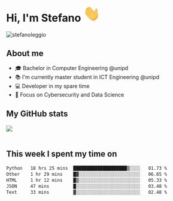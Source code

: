 # Hi, I'm Stefano <img src="https://raw.githubusercontent.com/stefanoleggio/stefanoleggio/main/images/wave.gif" width="45px">

<p align="left"> <img src="https://komarev.com/ghpvc/?username=stefanoleggio&label=Views&color=blue&style=plastic" alt="stefanoleggio" /></p>

## About me
- 🎓 Bachelor in Computer Engineering @unipd
- 📚 I'm currently master student in ICT Engineering @unipd
- 💻 Developer in my spare time
- 🎯 Focus on Cybersecurity and Data Science


## My GitHub stats

<a href="https://github.com/anuraghazra/github-readme-stats" >
  <img align="center" src="https://github-readme-stats.vercel.app/api/top-langs/?username=stefanoleggio&langs_count=10&hide=html,blade&layout=compact&count_private=true&theme=swift" />
</a>
</br>
</br>

## This week I spent my time on


<!--START_SECTION:waka-->
```text
Python   18 hrs 25 mins  ████████████████████▒░░░░   81.73 % 
Other    1 hr 29 mins    █▓░░░░░░░░░░░░░░░░░░░░░░░   06.65 % 
HTML     1 hr 12 mins    █▒░░░░░░░░░░░░░░░░░░░░░░░   05.33 % 
JSON     47 mins         █░░░░░░░░░░░░░░░░░░░░░░░░   03.48 % 
Text     33 mins         ▓░░░░░░░░░░░░░░░░░░░░░░░░   02.48 % 
```
<!--END_SECTION:waka-->

